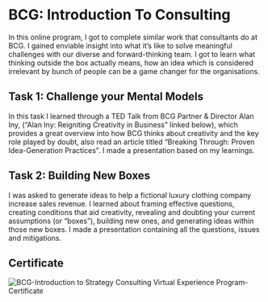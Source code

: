 # BCG: Introduction To Consulting
In this online program, I got to complete similar work that consultants do at BCG. I gained enviable insight into what it’s like to solve meaningful challenges with our diverse and forward-thinking team. I got to learn what thinking outside the box actually means, how an idea which is considered irrelevant by bunch of people can be a game changer for the organisations.

## Task 1: Challenge your Mental Models

In this task I learned through a TED Talk from BCG Partner & Director Alan Iny, (“Alan Iny: Reigniting Creativity in Business” linked below), which provides a great overview into how BCG thinks about creativity and the key role played by doubt, also read an article titled “Breaking Through: Proven Idea-Generation Practices". I made a presentation based on my learnings.

## Task 2: Building New Boxes

I was asked to generate ideas to help a fictional luxury clothing company increase sales revenue. I learned about framing effective questions, creating conditions that aid creativity, revealing and doubting your current assumptions (or “boxes”), building new ones, and generating ideas within those new boxes.  I made a presentation containing all the questions, issues and mitigations.

## Certificate
![BCG-Introduction to Strategy Consulting Virtual Experience Program-Certificate](https://github.com/Deepanshu-Gond/BCG-Introduction-to-consulting/assets/77718765/b62e8489-9597-41a3-89e7-3dc958d8a3ea)
